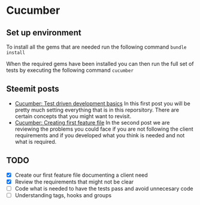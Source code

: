 # Cucumber

## Set up environment

To install all the gems that are needed run the following command
`bundle install`

When the required gems have been installed you can then run the full set of 
tests by executing the following command
`cucumber`

## Steemit posts

- [Cucumber: Test driven development basics](https://steemit.com/test/@raserrano/cucumber-test-driven-development-basics)
In this first post you will be pretty much setting everything that is in this 
reporsitory. There are certain concepts that you might want to revisit.
- [Cucumber: Creating first feature file](https://steemit.com/development/@raserrano/cucumber-creating-first-feature-file)
In the second post we are reviewing the problems you could face if you are not
following the client requirements and if you developed what you think is needed
and not what is required.

## TODO
- [x] Create our first feature file documenting a client need
- [x] Review the requirements that might not be clear
- [ ] Code what is needed to have the tests pass and avoid unnecesary code
- [ ] Understanding tags, hooks and groups